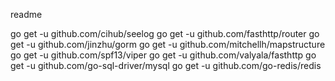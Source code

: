 readme


go get -u github.com/cihub/seelog
go get -u github.com/fasthttp/router
go get -u github.com/jinzhu/gorm
go get -u github.com/mitchellh/mapstructure
go get -u github.com/spf13/viper
go get -u github.com/valyala/fasthttp
go get -u github.com/go-sql-driver/mysql
go get -u github.com/go-redis/redis


